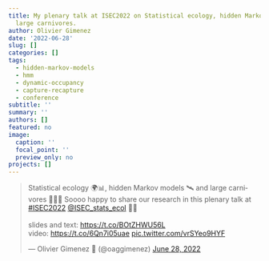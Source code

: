 ```yaml
---
title: My plenary talk at ISEC2022 on Statistical ecology, hidden Markov models and
  large carnivores.
author: Olivier Gimenez
date: '2022-06-28'
slug: []
categories: []
tags:
  - hidden-markov-models
  - hmm
  - dynamic-occupancy
  - capture-recapture
  - conference
subtitle: ''
summary: ''
authors: []
featured: no
image:
  caption: ''
  focal_point: ''
  preview_only: no
projects: []
---
```



<blockquote class="twitter-tweet"><p lang="en" dir="ltr">Statistical ecology 🌍📊, hidden Markov models 🛰️ and large carnivores 🐺😺🐻 Soooo happy to share our research in this plenary talk at <a href="https://twitter.com/hashtag/ISEC2022?src=hash&amp;ref_src=twsrc%5Etfw">#ISEC2022</a> <a href="https://twitter.com/ISEC_stats_ecol?ref_src=twsrc%5Etfw">@ISEC_stats_ecol</a> 🤩🍾<br><br>slides and text: <a href="https://t.co/BOtZHWU56L">https://t.co/BOtZHWU56L</a><br>video: <a href="https://t.co/6Qn7i05uae">https://t.co/6Qn7i05uae</a> <a href="https://t.co/vrSYeo9HYF">pic.twitter.com/vrSYeo9HYF</a></p>&mdash; Olivier Gimenez 🖖 (@oaggimenez) <a href="https://twitter.com/oaggimenez/status/1541827362052005893?ref_src=twsrc%5Etfw">June 28, 2022</a></blockquote> <script async src="https://platform.twitter.com/widgets.js" charset="utf-8"></script> 

